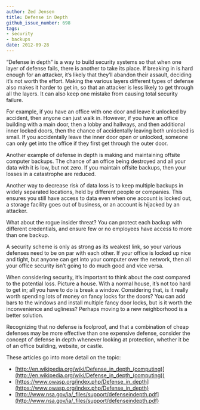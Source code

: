 ```yaml
---
author: Zed Jensen
title: Defense in Depth
github_issue_number: 698
tags:
- security
- backups
date: 2012-09-28
---
```




“Defense in depth” is a way to build security systems so that when one layer of defense fails, there is another to take its place. If breaking in is hard enough for an attacker, it’s likely that they’ll abandon their assault, deciding it’s not worth the effort. Making the various layers different types of defense also makes it harder to get in, so that an attacker is less likely to get through all the layers. It can also keep one mistake from causing total security failure.

For example, if you have an office with one door and leave it unlocked by accident, then anyone can just walk in. However, if you have an office building with a main door, then a lobby and hallways, and then additional inner locked doors, then the chance of accidentally leaving both unlocked is small. If you accidentally leave the inner door open or unlocked, someone can only get into the office if they first get through the outer door.

Another example of defense in depth is making and maintaining offsite computer backups. The chance of an office being destroyed and all your data with it is low, but not zero. If you maintain offsite backups, then your losses in a catastrophe are reduced.

Another way to decrease risk of data loss is to keep multiple backups in widely separated locations, held by different people or companies. This ensures you still have access to data even when one account is locked out, a storage facility goes out of business, or an account is hijacked by an attacker.

What about the rogue insider threat? You can protect each backup with different credentials, and ensure few or no employees have access to more than one backup.

A security scheme is only as strong as its weakest link, so your various defenses need to be on par with each other. If your office is locked up nice and tight, but anyone can get into your computer over the network, then all your office security isn’t going to do much good and vice versa.

When considering security, it’s important to think about the cost compared to the potential loss. Picture a house. With a normal house, it’s not too hard to get in; all you have to do is break a window. Considering that, is it really worth spending lots of money on fancy locks for the doors? You can add bars to the windows and install multiple fancy door locks, but is it worth the inconvenience and ugliness? Perhaps moving to a new neighborhood is a better solution.

Recognizing that no defense is foolproof, and that a combination of cheap defenses may be more effective than one expensive defense, consider the concept of defense in depth whenever looking at protection, whether it be of an office building, website, or castle.

These articles go into more detail on the topic:

- [http://en.wikipedia.org/wiki/Defense_in_depth_(computing)](http://en.wikipedia.org/wiki/Defense_in_depth_(computing))
- [https://www.owasp.org/index.php/Defense_in_depth](https://www.owasp.org/index.php/Defense_in_depth)
- [http://www.nsa.gov/ia/_files/support/defenseindepth.pdf](http://www.nsa.gov/ia/_files/support/defenseindepth.pdf)


